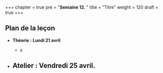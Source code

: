 +++
chapter = true
pre = "<b>Semaine 12. </b>"
title = "Titre"
weight = 120
draft = true
+++

## Plan de la leçon

- **Théorie : Lundi 21 avril**
  - s

- **Atelier : Vendredi 25 avril**.
  - 